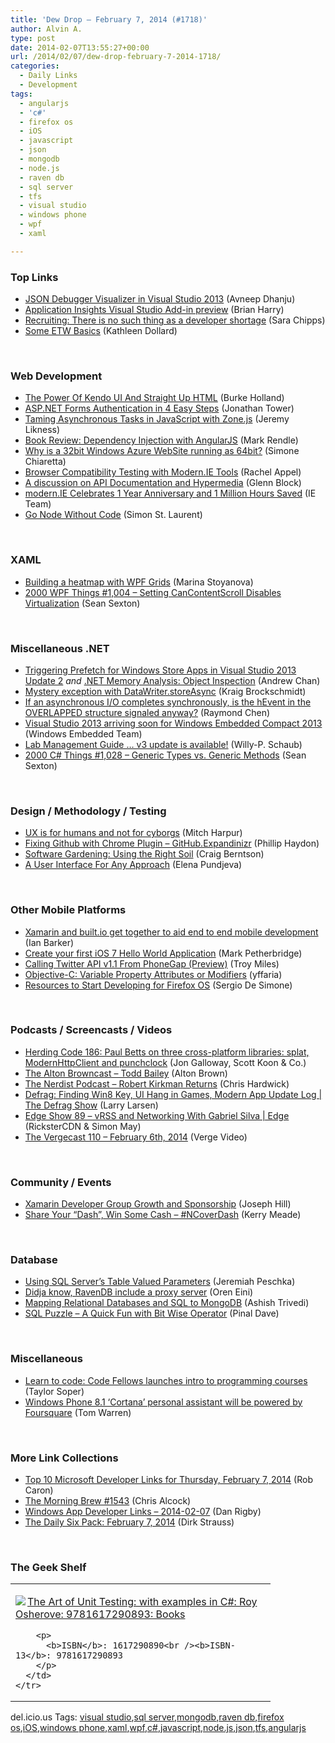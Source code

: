 ```yaml
---
title: 'Dew Drop – February 7, 2014 (#1718)'
author: Alvin A.
type: post
date: 2014-02-07T13:55:27+00:00
url: /2014/02/07/dew-drop-february-7-2014-1718/
categories:
  - Daily Links
  - Development
tags:
  - angularjs
  - 'c#'
  - firefox os
  - iOS
  - javascript
  - json
  - mongodb
  - node.js
  - raven db
  - sql server
  - tfs
  - visual studio
  - windows phone
  - wpf
  - xaml

---
```

### <a name="top"></a>Top Links

  * <a href="http://blogs.msdn.com/b/visualstudioalm/archive/2014/02/06/json-debugger-visualizer-in-visual-studio-2013.aspx" target="_blank">JSON Debugger Visualizer in Visual Studio 2013</a> (Avneep Dhanju)
  * <a href="http://blogs.msdn.com/b/bharry/archive/2014/02/06/application-insights-visual-studio-add-in-preview.aspx" target="_blank">Application Insights Visual Studio Add-in preview</a> (Brian Harry)
  * <a href="http://sarajchipps.com/post/75810450152" target="_blank">Recruiting: There is no such thing as a developer shortage</a> (Sara Chipps)
  * <a href="http://msmvps.com/blogs/kathleen/archive/2014/02/06/some-etw-basics.aspx" target="_blank">Some ETW Basics</a> (Kathleen Dollard)

&nbsp;

### <a name="web"></a>Web Development

  * <a href="http://a.shinynew.me/post/75801911620" target="_blank">The Power Of Kendo UI And Straight Up HTML</a> (Burke Holland)
  * <a href="http://blog.falafel.com/Blogs/JonathanTower/j-tower/2014/02/07/asp-net-forms-authentication-in-4-easy-steps" target="_blank">ASP.NET Forms Authentication in 4 Easy Steps</a> (Jonathan Tower)
  * <a href="http://feedproxy.google.com/~r/CSharperImage/~3/nH_8Dne-mCY/taming-asynchronous-tasks-in-javascript.html" target="_blank">Taming Asynchronous Tasks in JavaScript with Zone.js</a> (Jeremy Likness)
  * <a href="http://blog.markrendle.net/2014/02/07/book-review-dependency-injection-with-angularjs/" target="_blank">Book Review: Dependency Injection with AngularJS</a> (Mark Rendle)
  * <a href="http://feedproxy.google.com/~r/Codeclimber/~3/GGZQ88aLhFc/Why-is-a-32bit-Windows-Azure-WebSite-running-as-64bit.aspx" target="_blank">Why is a 32bit Windows Azure WebSite running as 64bit?</a> (Simone Chiaretta)
  * <a href="http://rachelappel.com:80/browser-compatibility-testing-with-modern.ie-tools" target="_blank">Browser Compatibility Testing with Modern.IE Tools</a> (Rachel Appel)
  * <a href="http://feedproxy.google.com/~r/CodeBetter/~3/vHRU7p6jE0g/" target="_blank">A discussion on API Documentation and Hypermedia</a> (Glenn Block)
  * <a href="http://blogs.msdn.com/b/ie/archive/2014/02/06/modern-ie-celebrates-1-year-anniversary-and-1-million-hours-saved.aspx" target="_blank">modern.IE Celebrates 1 Year Anniversary and 1 Million Hours Saved</a> (IE Team)
  * <a href="http://feedproxy.google.com/~r/oreilly/news/~3/wJ7XhtVqBiE/go-node-without-code.html" target="_blank">Go Node Without Code</a> (Simon St. Laurent)

&nbsp;

### <a name="silverlight"></a>XAML

  * <a href="http://www.infragistics.com/community/blogs/marina_stoyanova/archive/2014/02/06/building-a-heatmap-with-wpf-grids.aspx" target="_blank">Building a heatmap with WPF Grids</a> (Marina Stoyanova)
  * <a href="http://wpf.2000things.com/2014/02/07/1004-setting-cancontentscroll-disables-virtualization/" target="_blank">2000 WPF Things #1,004 – Setting CanContentScroll Disables Virtualization</a> (Sean Sexton)

&nbsp;

### <a name="dotnet"></a>Miscellaneous .NET

  * <a href="http://blogs.msdn.com/b/visualstudioalm/archive/2014/02/06/triggering-prefetch-for-windows-store-apps-in-visual-studio-2013-update-2.aspx" target="_blank">Triggering Prefetch for Windows Store Apps in Visual Studio 2013 Update 2</a> _and_ <a href="http://blogs.msdn.com/b/visualstudioalm/archive/2014/02/06/net-memory-analysis-object-inspection.aspx" target="_blank">.NET Memory Analysis: Object Inspection</a> (Andrew Chan)
  * <a href="http://kraigbrockschmidt.com/blog/?p=1275" target="_blank">Mystery exception with DataWriter.storeAsync</a> (Kraig Brockschmidt)
  * <a href="http://blogs.msdn.com/b/oldnewthing/archive/2014/02/06/10497096.aspx" target="_blank">If an asynchronous I/O completes synchronously, is the hEvent in the OVERLAPPED structure signaled anyway?</a> (Raymond Chen)
  * <a href="http://blogs.msdn.com/b/visualstudio/archive/2014/02/06/visual-studio-2013-arriving-soon-for-windows-embedded-compact-2013.aspx" target="_blank">Visual Studio 2013 arriving soon for Windows Embedded Compact 2013</a> (Windows Embedded Team)
  * <a href="http://blogs.msdn.com/b/willy-peter_schaub/archive/2014/02/06/lab-management-guide-v3-update-is-available.aspx" target="_blank">Lab Management Guide … v3 update is available!</a> (Willy-P. Schaub)
  * <a href="http://csharp.2000things.com/2014/02/07/1028-generic-types-vs-generic-methods/" target="_blank">2000 C# Things #1,028 – Generic Types vs. Generic Methods</a> (Sean Sexton)

&nbsp;

### <a name="design"></a>Design / Methodology / Testing

  * <a href="http://wintellect.com/blogs/mharpur/ux-is-for-humans-and-not-for-cyborgs-2" target="_blank">UX is for humans and not for cyborgs</a> (Mitch Harpur)
  * <a href="http://www.philliphaydon.com/2014/02/fixing-github-with-chrome-plugin-github-expandinizr/" target="_blank">Fixing Github with Chrome Plugin &#8211; GitHub.Expandinizr</a> (Phillip Haydon)
  * <a href="http://feedproxy.google.com/~r/netCurryRecentArticles/~3/QFCW-XfC0aY/ShowArticle.aspx" target="_blank">Software Gardening: Using the Right Soil</a> (Craig Berntson)
  * <a href="http://feedproxy.google.com/~r/Telerik/~3/JIf-8tn2EWI/a-user-interface-for-any-approach" target="_blank">A User Interface For Any Approach</a> (Elena Pundjeva)

&nbsp;

### <a name="mobile"></a>Other Mobile Platforms

  * <a href="http://feeds.betanews.com/~r/bn/~3/99bNUgi7uw8/" target="_blank">Xamarin and built.io get together to aid end to end mobile development</a> (Ian Barker)
  * <a href="http://feedproxy.google.com/~r/iosdevblog/~3/dFOQ5ZbHg4Q/" target="_blank">Create your first iOS 7 Hello World Application</a> (Mark Petherbridge)
  * <a href="http://java.dzone.com/articles/calling-twitter-api-v11" target="_blank">Calling Twitter API v1.1 From PhoneGap (Preview)</a> (Troy Miles)
  * <a href="http://feedproxy.google.com/~r/iosdevblog/~3/H1ZmGB-v9iM/" target="_blank">Objective-C: Variable Property Attributes or Modifiers</a> (yffaria)
  * <a href="http://www.infoq.com/news/2014/02/firefox-os-dev-resources?utm_campaign=infoq_content&utm_source=infoq&utm_medium=feed&utm_term=global" target="_blank">Resources to Start Developing for Firefox OS</a> (Sergio De Simone)

&nbsp;

### <a name="podcasts"></a>Podcasts / Screencasts / Videos

  * <a href="http://feedproxy.google.com/~r/HerdingCode/~3/HyyjiBAxKdI/" target="_blank">Herding Code 186: Paul Betts on three cross-platform libraries: splat, ModernHttpClient and punchclock</a> (Jon Galloway, Scott Koon & Co.)
  * <a href="http://thebrowncast.libsyn.com/todd-bailey" target="_blank">The Alton Browncast &#8211; Todd Bailey</a> (Alton Brown)
  * <a href="http://nerdist.libsyn.com/robert-kirkman-returns" target="_blank">The Nerdist Podcast &#8211; Robert Kirkman Returns</a> (Chris Hardwick)
  * <a href="http://channel9.msdn.com/Shows/The-Defrag-Show/Defrag-Finding-Win8-Key-UI-Hang-in-Games-Modern-App-Update-Log" target="_blank">Defrag: Finding Win8 Key, UI Hang in Games, Modern App Update Log | The Defrag Show</a> (Larry Larsen)
  * <a href="http://channel9.msdn.com/Shows/Edge/Edge-Show-89-vRSS-and-Networking-With-Gabriel-Silva" target="_blank">Edge Show 89 &#8211; vRSS and Networking With Gabriel Silva | Edge</a> (RicksterCDN & Simon May)
  * <a href="http://www.theverge.com/2014/2/6/5373592/the-vergecast-110-february-6th-2014" target="_blank">The Vergecast 110 &#8211; February 6th, 2014</a> (Verge Video)

&nbsp;

### <a name="events"></a>Community / Events

  * <a href="http://blog.xamarin.com/xamarin-developer-group-growth-and-sponsorship/" target="_blank">Xamarin Developer Group Growth and Sponsorship</a> (Joseph Hill)
  * <a href="http://blog.ncover.com/share-your-dash-win-some-cash-ncoverdash/?utm_source=rss&utm_medium=rss&utm_campaign=share-your-dash-win-some-cash-ncoverdash" target="_blank">Share Your “Dash”, Win Some Cash – #NCoverDash</a> (Kerry Meade)

&nbsp;

### <a name="sql"></a>Database

  * <a href="http://feedproxy.google.com/~r/BrentOzar-SqlServerDba/~3/4YVm3cWG-Bo/" target="_blank">Using SQL Server’s Table Valued Parameters</a> (Jeremiah Peschka)
  * <a href="http://feedproxy.google.com/~r/AyendeRahien/~3/l7XmkWahz04/didja-know-ravendb-include-a-proxy-server" target="_blank">Didja know, RavenDB include a proxy server</a> (Oren Eini)
  * <a href="http://feedproxy.google.com/~r/nettuts/~3/-QzgOIEa3OM/mapping-relational-databases-and-sql-to-mongodb--net-35650" target="_blank">Mapping Relational Databases and SQL to MongoDB</a> (Ashish Trivedi)
  * <a href="http://blog.sqlauthority.com/2014/02/07/sql-puzzle-a-quick-fun-with-bit-wise-operator/" target="_blank">SQL Puzzle – A Quick Fun with Bit Wise Operator</a> (Pinal Dave)

&nbsp;

### <a name="misc"></a>Miscellaneous

  * <a href="http://feedproxy.google.com/~r/geekwire/~3/or1DVKvC-II/" target="_blank">Learn to code: Code Fellows launches intro to programming courses</a> (Taylor Soper)
  * <a href="http://www.theverge.com/2014/2/7/5389142/windows-phone-8-1-cortana-personal-assistant-features-foursquare" target="_blank">Windows Phone 8.1 &#8216;Cortana&#8217; personal assistant will be powered by Foursquare</a> (Tom Warren)

&nbsp;

### <a name="links"></a>More Link Collections

  * <a href="http://blogs.msdn.com/b/robcaron/archive/2014/02/06/top-10-microsoft-developer-links-for-thursday-february-7-2014.aspx" target="_blank">Top 10 Microsoft Developer Links for Thursday, February 7, 2014</a> (Rob Caron)
  * <a href="http://feedproxy.google.com/~r/ReflectivePerspective/~3/RsoNIUVa6xU/" target="_blank">The Morning Brew #1543</a> (Chris Alcock)
  * <a href="http://feedproxy.google.com/~r/DanRigby/~3/moI1Y4XbFt8/" target="_blank">Windows App Developer Links &#8211; 2014-02-07</a> (Dan Rigby)
  * <a href="http://feeds.feedblitz.com/~/56022388/0/dirkstrauss~The-Daily-Six-Pack-February" target="_blank">The Daily Six Pack: February 7, 2014</a> (Dirk Strauss)

&nbsp;

### <a name="shelf"></a>The Geek Shelf

<div id="scid:7dc1bd33-94bd-46fd-a20b-0131235bcd47:5fa46ae5-7750-49fc-8ea8-9e321671d2ed" class="wlWriterEditableSmartContent" style="float: none; padding-bottom: 0px; padding-top: 0px; padding-left: 0px; margin: 0px; display: inline; padding-right: 0px">
  <table cellspacing="0" cellpadding="2" width="400" border="0" unselectable="on">
    <tr>
      <td valign="top" width="400">
        <p>
          <a title="The Art of Unit Testing: with examples in C#: Roy Osherove: 9781617290893: Books" href="http://www.amazon.com/exec/obidos/ASIN/1617290890/alvinashcraft-20"><img data-recalc-dims="1" decoding="async" src="https://i0.wp.com/images.amazon.com/images/P/1617290890.01.MZZZZZZZ.jpg?w=660" border="0" align="left" style="float:left" />The Art of Unit Testing: with examples in C#: Roy Osherove: 9781617290893: Books</a>
        </p>
        
        <p>
          <b>ISBN</b>: 1617290890<br /><b>ISBN-13</b>: 9781617290893
        </p>
      </td>
    </tr>
  </table>
</div>

<div id="scid:0767317B-992E-4b12-91E0-4F059A8CECA8:a5dd730e-2d93-47b5-be6d-cb6a671db111" class="wlWriterEditableSmartContent" style="float: none; padding-bottom: 0px; padding-top: 0px; padding-left: 0px; margin: 0px; display: inline; padding-right: 0px">
  del.icio.us Tags: <a href="http://del.icio.us/popular/visual+studio" rel="tag">visual studio</a>,<a href="http://del.icio.us/popular/sql+server" rel="tag">sql server</a>,<a href="http://del.icio.us/popular/mongodb" rel="tag">mongodb</a>,<a href="http://del.icio.us/popular/raven+db" rel="tag">raven db</a>,<a href="http://del.icio.us/popular/firefox+os" rel="tag">firefox os</a>,<a href="http://del.icio.us/popular/iOS" rel="tag">iOS</a>,<a href="http://del.icio.us/popular/windows+phone" rel="tag">windows phone</a>,<a href="http://del.icio.us/popular/xaml" rel="tag">xaml</a>,<a href="http://del.icio.us/popular/wpf" rel="tag">wpf</a>,<a href="http://del.icio.us/popular/c%23" rel="tag">c#</a>,<a href="http://del.icio.us/popular/javascript" rel="tag">javascript</a>,<a href="http://del.icio.us/popular/node.js" rel="tag">node.js</a>,<a href="http://del.icio.us/popular/json" rel="tag">json</a>,<a href="http://del.icio.us/popular/tfs" rel="tag">tfs</a>,<a href="http://del.icio.us/popular/angularjs" rel="tag">angularjs</a>
</div>